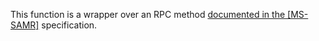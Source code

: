 This function is a wrapper over an RPC method [documented in the [MS-SAMR]](https://learn.microsoft.com/en-us/openspecs/windows_protocols/ms-samr/d396e6c9-d04a-4729-b0d8-f50f2748f3c8) specification.
